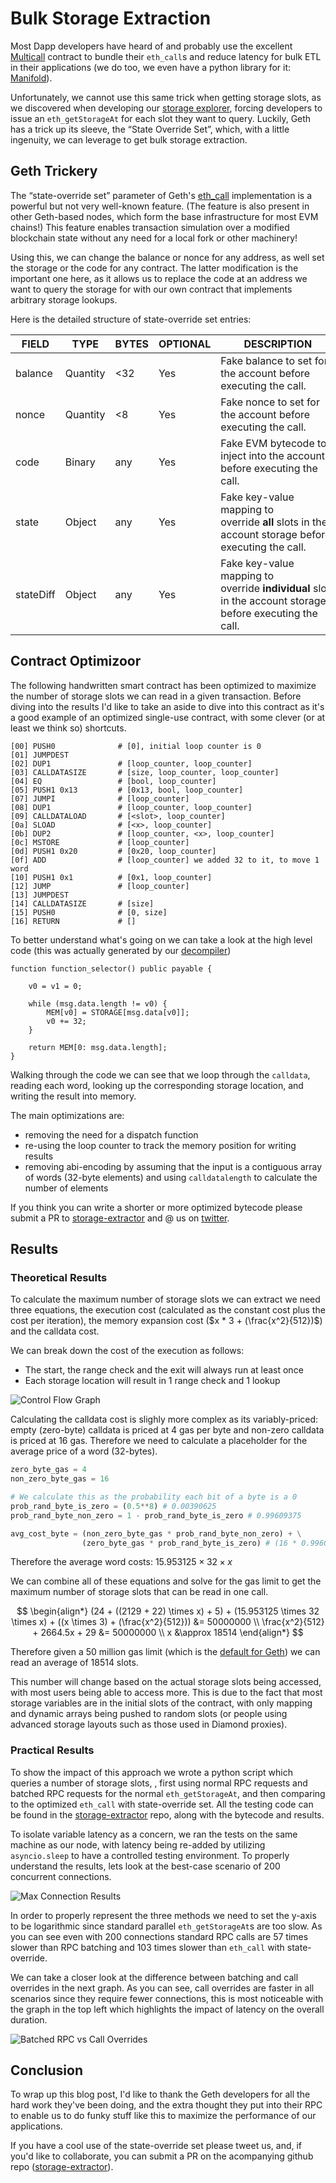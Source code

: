 # Bulk Storage Extraction

Most Dapp developers have heard of and probably use the excellent [Multicall](https://github.com/mds1/multicall) contract to bundle their `eth_call`s and reduce latency for bulk ETL in their applications (we do too, we even have a python library for it: [Manifold](https://github.com/Dedaub/manifold)).

Unfortunately, we cannot use this same trick when getting storage slots, as we discovered when developing our [storage explorer](https://app.dedaub.com), forcing developers to issue an `eth_getStorageAt` for each slot they want to query. Luckily, Geth has a trick up its sleeve, the “State Override Set”, which, with a little ingenuity, we can leverage to get bulk storage extraction.

## Geth Trickery

The “state-override set” parameter of Geth's [eth_call](https://geth.ethereum.org/docs/interacting-with-geth/rpc/ns-eth#eth-call) implementation is a powerful but not very well-known feature. (The feature is also present in other Geth-based nodes, which form the base infrastructure for most EVM chains!) This feature enables transaction simulation over a modified blockchain state without any need for a local fork or other machinery! 

Using this, we can change the balance or nonce for any address, as well set the storage or the code for any contract. The latter modification is the important one here, as it allows us to replace the code at an address we want to query the storage for with our own contract that implements arbitrary storage lookups.

Here is the detailed structure of state-override set entries:

|FIELD|TYPE|BYTES|OPTIONAL|DESCRIPTION|
|---|---|---|---|---|
|balance|Quantity|<32|Yes|Fake balance to set for the account before executing the call.|
|nonce|Quantity|<8|Yes|Fake nonce to set for the account before executing the call.|
|code|Binary|any|Yes|Fake EVM bytecode to inject into the account before executing the call.|
|state|Object|any|Yes|Fake key-value mapping to override **all** slots in the account storage before executing the call.|
|stateDiff|Object|any|Yes|Fake key-value mapping to override **individual** slots in the account storage before executing the call.|


## Contract Optimizoor

The following handwritten smart contract has been optimized to maximize the number of storage slots we can read in a given transaction. Before diving into the results I'd like to take an aside to dive into this contract as it's a good example of an optimized single-use contract, with some clever (or at least we think so) shortcuts.

```
[00] PUSH0              # [0], initial loop counter is 0  
[01] JUMPDEST  
[02] DUP1               # [loop_counter, loop_counter]  
[03] CALLDATASIZE       # [size, loop_counter, loop_counter]  
[04] EQ                 # [bool, loop_counter]  
[05] PUSH1 0x13         # [0x13, bool, loop_counter]  
[07] JUMPI              # [loop_counter]  
[08] DUP1               # [loop_counter, loop_counter]  
[09] CALLDATALOAD       # [<slot>, loop_counter]  
[0a] SLOAD              # [<x>, loop_counter]  
[0b] DUP2               # [loop_counter, <x>, loop_counter]  
[0c] MSTORE             # [loop_counter]  
[0d] PUSH1 0x20         # [0x20, loop_counter]  
[0f] ADD                # [loop_counter] we added 32 to it, to move 1 word  
[10] PUSH1 0x1          # [0x1, loop_counter]  
[12] JUMP               # [loop_counter]  
[13] JUMPDEST  
[14] CALLDATASIZE       # [size]  
[15] PUSH0              # [0, size]  
[16] RETURN             # []
```

To better understand what's going on we can take a look at the high level code (this was actually generated by our [decompiler](https://app.dedaub.com/decompile?md5=977d622e1886ea97954a053b33ee0138))

```solidity
function function_selector() public payable {

    v0 = v1 = 0;

    while (msg.data.length != v0) {
        MEM[v0] = STORAGE[msg.data[v0]];
        v0 += 32;
    }

    return MEM[0: msg.data.length];
}
```

Walking through the code we can see that we loop through the `calldata`, reading each word, looking up the corresponding storage location, and writing the result into memory. 

The main optimizations are:
- removing the need for a dispatch function
- re-using the loop counter to track the memory position for writing results
- removing abi-encoding by assuming that the input is a contiguous array of words (32-byte elements) and using  `calldatalength` to calculate the number of elements

If you think you can write a shorter or more optimized bytecode please submit a PR to [storage-extractor](https://github.com/Dedaub/storage-extractor) and @ us on [twitter](https://twitter.com/dedaub).

## Results

### Theoretical Results

To calculate the maximum number of storage slots we can extract we need three equations, the execution cost (calculated as the constant cost plus the cost per iteration), the memory expansion cost ($x * 3 + (\frac{x^2}{512})$) and the calldata cost.

We can break down the cost of the execution as follows:
- The start, the range check and the exit will always run at least once 
- Each storage location will result in 1 range check and 1 lookup

![Control Flow Graph](./images/cfg.png)

Calculating the calldata cost is slighly more complex as its variably-priced: empty (zero-byte) calldata is priced at 4 gas per byte and non-zero calldata is priced at 16 gas. Therefore we need to calculate a placeholder for the average price of a word (32-bytes). 


```python
zero_byte_gas = 4
non_zero_byte_gas = 16

# We calculate this as the probability each bit of a byte is a 0
prob_rand_byte_is_zero = (0.5**8) # 0.00390625
prob_rand_byte_non_zero = 1 - prob_rand_byte_is_zero # 0.99609375

avg_cost_byte = (non_zero_byte_gas * prob_rand_byte_non_zero) + \
				(zero_byte_gas * prob_rand_byte_is_zero) # (16 * 0.99609375) + (04 * .00390625) = 15.953125
```

Therefore the average word costs:  $15.953125 \times 32 \times x$

We can combine all of these equations and solve for the gas limit to get the maximum number of storage slots that can be read in one call.

$$
\begin{align*}
(24 + ((2129 + 22) \times x) + 5) + (15.953125 \times 32 \times x) + ((x \times 3) + (\frac{x^2}{512})) &= 50000000 \\
\frac{x^2}{512} + 2664.5x + 29 &= 50000000 \\
x &\approx 18514
\end{align*}
$$

Therefore given a 50 million gas limit (which is the [default for Geth](https://github.com/ethereum/go-ethereum/blob/253447a4f5e5f7f65c0605d490360bb58fb5f8e0/eth/ethconfig/config.go#L66)) we can read an average of 18514 slots.

This number will change based on the actual storage slots being accessed, with most users being able to access more. This is due to the fact that most storage variables are in the initial slots of the contract, with only mapping and dynamic arrays being pushed to random slots (or people using advanced storage layouts such as those used in Diamond proxies).

### Practical Results

To show the impact of this approach we wrote a python script which queries a number of storage slots, , first using normal RPC requests and batched RPC requests for the normal `eth_getStorageAt`, and then comparing to the optimized `eth_call` with state-override set. All the testing code can be found in the [storage-extractor](https://github.com/Dedaub/storage-extractor) repo, along with the bytecode and results. 

To isolate variable latency as a concern, we ran the tests on the same machine as our node, with latency being re-added by utilizing `asyncio.sleep` to have a controlled testing environment. To properly understand the results, lets look at the best-case scenario of 200 concurrent connections.

![Max Connection Results](./images/max_conns.png)

In order to properly represent the three methods we need to set the y-axis to be logarithmic since standard parallel `eth_getStorageAt`s are too slow. As you can see even with 200 connections standard RPC calls are 57 times slower than RPC batching and 103 times slower than `eth_call` with state-override.

We can take a closer look at the difference between batching and call overrides in the next graph. As you can see, call overrides are faster in all scenarios since they require fewer connections, this is most noticeable with the graph in the top left which highlights the impact of latency on the overall duration.

![Batched RPC vs Call Overrides](./images/comparison_grid.png)

## Conclusion

To wrap up this blog post, I'd like to thank the Geth developers for all the hard work they've been doing, and the extra thought they put into their RPC to enable us to do funky stuff like this to maximize the performance of our applications.

If you have a cool use of the state-override set please tweet us, and, if you'd like to collaborate, you can submit a PR on the acompanying github repo ([storage-extractor](https://github.com/Dedaub/storage-extractor)).
